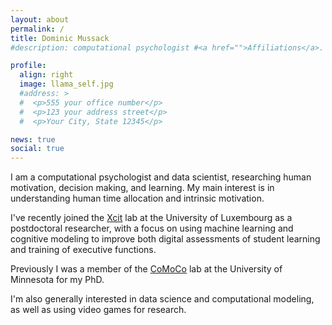 ```yaml
---
layout: about
permalink: /
title: Dominic Mussack
#description: computational psychologist #<a href="">Affiliations</a>. Address. Contacts. Moto. Etc.

profile:
  align: right
  image: llama_self.jpg
  #address: >
  #  <p>555 your office number</p>
  #  <p>123 your address street</p>
  #  <p>Your City, State 12345</p>

news: true
social: true
---
```


I am a computational psychologist and data scientist, researching human motivation, decision making, and learning. My main interest is in understanding human time allocation and intrinsic motivation.

I've recently joined the [Xcit](xcit.org) lab at the University of Luxembourg as a postdoctoral researcher, with a focus on using machine learning and cognitive modeling to improve both digital assessments of student learning and training of executive functions.

Previously I was a member of the [CoMoCo](umn.edu) lab at the University of Minnesota for my PhD.

I'm also generally interested in data science and computational modeling, as well as using video games for research.
